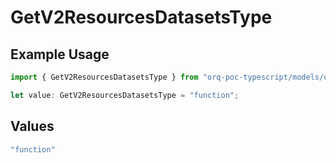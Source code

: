 # GetV2ResourcesDatasetsType

## Example Usage

```typescript
import { GetV2ResourcesDatasetsType } from "orq-poc-typescript/models/operations";

let value: GetV2ResourcesDatasetsType = "function";
```

## Values

```typescript
"function"
```